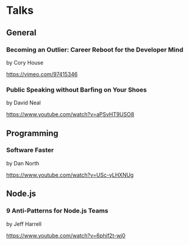# Talks

## General

### Becoming an Outlier: Career Reboot for the Developer Mind
by Cory House

https://vimeo.com/97415346

### Public Speaking without Barfing on Your Shoes
by David Neal

https://www.youtube.com/watch?v=aPSvHT9USO8

## Programming

### Software Faster
by Dan North

https://www.youtube.com/watch?v=USc-yLHXNUg

## Node.js

### 9 Anti-Patterns for Node.js Teams
by Jeff Harrell

https://www.youtube.com/watch?v=6phif2t-wj0
